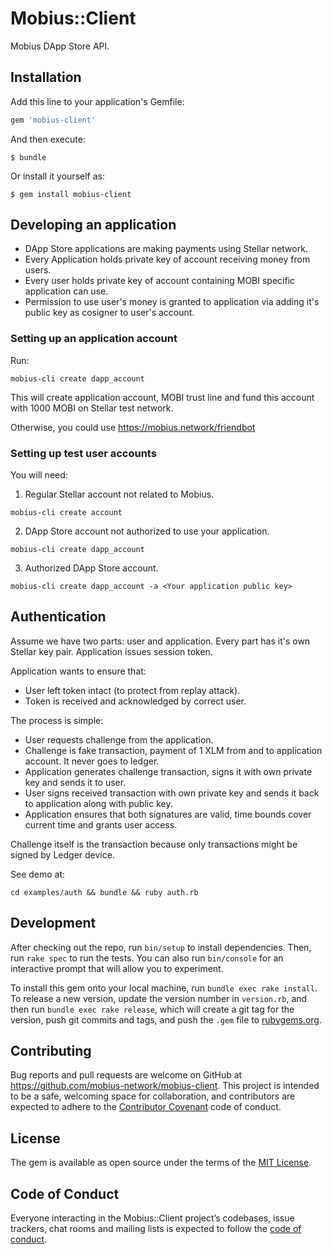 # Mobius::Client

Mobius DApp Store API.

## Installation

Add this line to your application's Gemfile:

```ruby
gem 'mobius-client'
```

And then execute:

    $ bundle

Or install it yourself as:

    $ gem install mobius-client

## Developing an application

- DApp Store applications are making payments using Stellar network.
- Every Application holds private key of account receiving money from users.
- Every user holds private key of account containing MOBI specific application can use.
- Permission to use user's money is granted to application via adding it's public key as cosigner to user's account.

### Setting up an application account

Run:

```
mobius-cli create dapp_account
```

This will create application account, MOBI trust line and fund this account with 1000 MOBI on Stellar test network.

Otherwise, you could use https://mobius.network/friendbot

### Setting up test user accounts

You will need:

1. Regular Stellar account not related to Mobius.

```
mobius-cli create account
```

2. DApp Store account not authorized to use your application.

```
mobius-cli create dapp_account
```

3. Authorized DApp Store account.

```
mobius-cli create dapp_account -a <Your application public key>
```

## Authentication

Assume we have two parts: user and application. Every part has it's own Stellar key pair. Application issues session token.

Application wants to ensure that:

* User left token intact (to protect from replay attack).
* Token is received and acknowledged by correct user.

The process is simple:

* User requests challenge from the application.
* Challenge is fake transaction, payment of 1 XLM from and to application account. It never goes to ledger.
* Application generates challenge transaction, signs it with own private key and sends it to user.
* User signs received transaction with own private key and sends it back to application along with public key.
* Application ensures that both signatures are valid, time bounds cover current time and grants user access.

Challenge itself is the transaction because only transactions might be signed by Ledger device.

See demo at:

```
cd examples/auth && bundle && ruby auth.rb
```

## Development

After checking out the repo, run `bin/setup` to install dependencies. Then, run `rake spec` to run the tests. You can also run `bin/console` for an interactive prompt that will allow you to experiment.

To install this gem onto your local machine, run `bundle exec rake install`. To release a new version, update the version number in `version.rb`, and then run `bundle exec rake release`, which will create a git tag for the version, push git commits and tags, and push the `.gem` file to [rubygems.org](https://rubygems.org).

## Contributing

Bug reports and pull requests are welcome on GitHub at https://github.com/mobius-network/mobius-client. This project is intended to be a safe, welcoming space for collaboration, and contributors are expected to adhere to the [Contributor Covenant](http://contributor-covenant.org) code of conduct.

## License

The gem is available as open source under the terms of the [MIT License](https://opensource.org/licenses/MIT).

## Code of Conduct

Everyone interacting in the Mobius::Client project’s codebases, issue trackers, chat rooms and mailing lists is expected to follow the [code of conduct](https://github.com/[USERNAME]/mobius-client/blob/master/CODE_OF_CONDUCT.md).
